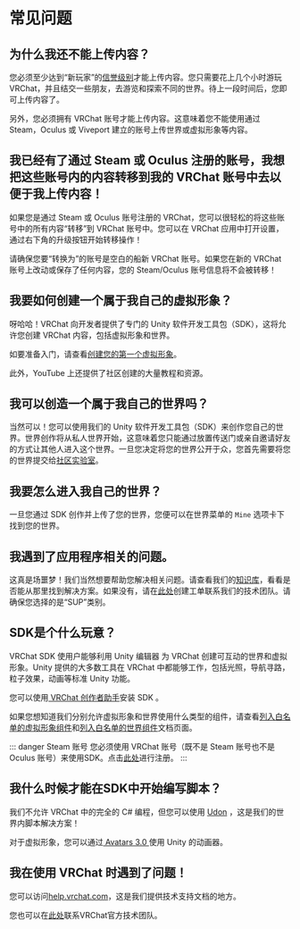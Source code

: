 # 常见问题

## 为什么我还不能上传内容？

您必须至少达到“新玩家”的[信誉级别](../SYSTEM/vrchat-safety-and-trust-system)才能上传内容。您只需要花上几个小时游玩 VRChat，并且结交一些朋友，去游览和探索不同的世界。待上一段时间后，您即可上传内容了。

另外，您必须拥有 VRChat 账号才能上传内容。这意味着您不能使用通过 Steam，Oculus 或 Viveport 建立的账号上传世界或虚拟形象等内容。

## 我已经有了通过 Steam 或 Oculus 注册的账号，我想把这些账号内的内容转移到我的 VRChat 账号中去以便于我上传内容！

如果您是通过 Steam 或 Oculus 账号注册的 VRChat，您可以很轻松的将这些账号中的所有内容“转移”到 VRChat 账号中。您可以在 VRChat 应用中打开设置，通过右下角的升级按钮开始转移操作！

请确保您要“转换为”的账号是空白的船新 VRChat 账号。如果您在新的 VRChat 账号上改动或保存了任何内容，您的 Steam/Oculus 账号信息将不会被转移！

## 我要如何创建一个属于我自己的虚拟形象？

呀哈哈！VRChat 向开发者提供了专门的 Unity 软件开发工具包（SDK），这将允许您创建 VRChat 内容，包括虚拟形象和世界。

如要准备入门，请查看[创建您的第一个虚拟形象](https://creators.vrchat.com/avatars/creating-your-first-avatar/)。

此外，YouTube 上还提供了社区创建的大量教程和资源。

## 我可以创造一个属于我自己的世界吗？

当然可以！您可以使用我们的 Unity 软件开发工具包（SDK）来创作您自己的世界。世界创作将从私人世界开始，这意味着您只能通过放置传送门或亲自邀请好友的方式让其他人进入这个世界。一旦您决定将您的世界公开于众，您首先需要将您的世界提交给[社区实验室](../SYSTEM/vrchat-community-labs)。

## 我要怎么进入我自己的世界？

一旦您通过 SDK 创作并上传了您的世界，您便可以在世界菜单的 `Mine` 选项卡下找到您的世界。

## 我遇到了应用程序相关的问题。

这真是场噩梦！我们当然想要帮助您解决相关问题。请查看我们的[知识库](https://help.vrchat.com/)，看看是否能从那里找到解决方案。如果没有，请在[此处](https://help.vrchat.com/new)创建工单联系我们的技术团队。请确保您选择的是“SUP”类别。

## SDK是个什么玩意？

VRChat SDK 使用户能够利用 Unity 编辑器 为 VRChat 创建可互动的世界和虚拟形象。Unity 提供的大多数工具在 VRChat 中都能够工作，包括光照，导航寻路，粒子效果，动画等标准 Unity 功能。

您可以使用[ VRChat 创作者助手](https://vrchat.com/download/vcc)安装 SDK 。

如果您想知道我们分别允许虚拟形象和世界使用什么类型的组件，请查看[列入白名单的虚拟形象组件](https://docs.vrchat.com/docs/whitelisted-avatar-components)和[列入白名单的世界组件](https://docs.vrchat.com/docs/whitelisted-avatar-components)文档页面。

::: danger Steam 账号
您必须使用 VRChat 账号（既不是 Steam 账号也不是 Oculus 账号）来使用SDK。点击[此处](https://vrchat.com/register)进行注册。
:::

## 我什么时候才能在SDK中开始编写脚本？

我们不允许 VRChat 中的完全的 C# 编程，但您可以使用 [Udon](https://creators.vrchat.com/avatars/) ，这是我们的世界内脚本解决方案！

对于虚拟形象，您可以通过[ Avatars 3.0 ](https://creators.vrchat.com/avatars/)使用 Unity 的动画器。

## 我在使用 VRChat 时遇到了问题！

您可以访问[help.vrchat.com](https://help.vrchat.com/)，这是我们提供技术支持文档的地方。

您也可以在[此处](https://vrch.at/support)联系VRChat官方技术团队。

